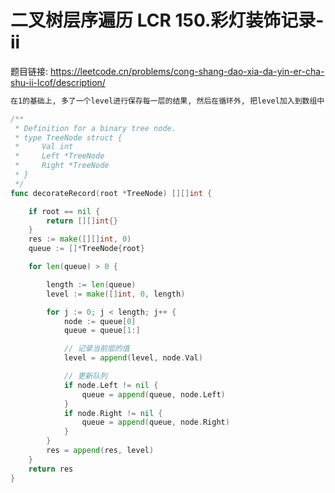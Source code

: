 # 二叉树层序遍历 LCR 150.彩灯装饰记录-ii

题目链接: <https://leetcode.cn/problems/cong-shang-dao-xia-da-yin-er-cha-shu-ii-lcof/description/>

```md
在1的基础上, 多了一个level进行保存每一层的结果, 然后在循环外, 把level加入到数组中
```

```go
/**
 * Definition for a binary tree node.
 * type TreeNode struct {
 *     Val int
 *     Left *TreeNode
 *     Right *TreeNode
 * }
 */
func decorateRecord(root *TreeNode) [][]int {

	if root == nil {
		return [][]int{}
	}
	res := make([][]int, 0)
	queue := []*TreeNode{root}

	for len(queue) > 0 {

		length := len(queue)
		level := make([]int, 0, length)

		for j := 0; j < length; j++ {
			node := queue[0]
			queue = queue[1:]

			// 记录当前层的值
			level = append(level, node.Val)

			// 更新队列
			if node.Left != nil {
				queue = append(queue, node.Left)
			}
			if node.Right != nil {
				queue = append(queue, node.Right)
			}
		}
		res = append(res, level)
	}
	return res
}
```
